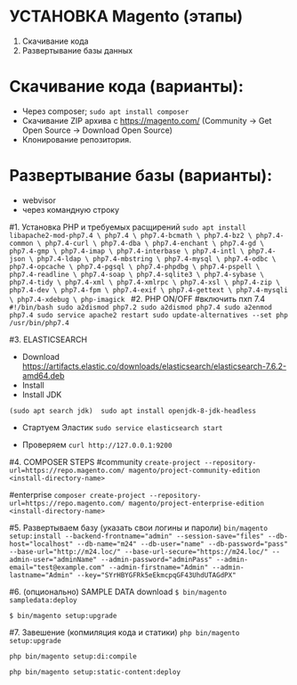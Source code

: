 # УСТАНОВКА Magento (этапы)
1) Скачивание кода 
2) Развертывание базы данных

# Скачивание кода (варианты):
  * Через composer; 
  ``sudo apt install composer``
  * Скачивание ZIP архива c https://magento.com/ (Community -> Get Open Source -> Download Open Source) 
  * Клонирование репозитория. 
  
# Развертывание базы (варианты):
  * webvisor
  *  через командную строку
  
  
  #1. Установка PHP и требуемых расщирений
  ``sudo apt install libapache2-mod-php7.4 \
    php7.4 \
    php7.4-bcmath \
    php7.4-bz2 \
    php7.4-common \
    php7.4-curl \
    php7.4-dba \
    php7.4-enchant \
    php7.4-gd \
    php7.4-gmp \
    php7.4-imap \
    php7.4-interbase \
    php7.4-intl \
    php7.4-json \
    php7.4-ldap \
    php7.4-mbstring \
    php7.4-mysql \
    php7.4-odbc \
    php7.4-opcache \
    php7.4-pgsql \
    php7.4-phpdbg \
    php7.4-pspell \
    php7.4-readline \
    php7.4-soap \
    php7.4-sqlite3 \
    php7.4-sybase \
    php7.4-tidy \
    php7.4-xml \
    php7.4-xmlrpc \
    php7.4-xsl \
    php7.4-zip \
    php7.4-dev \
    php7.4-fpm \
    php7.4-exif \
    php7.4-gettext \
    php7.4-mysqli \
    php7.4-xdebug \
    php-imagick
``
  #2. PHP ON/OFF
 #включить пхп 7.4
 `` #!/bin/bash
  sudo a2dismod php7.2
  sudo a2dismod php7.4
  sudo a2enmod php7.4
  sudo service apache2 restart
  sudo update-alternatives --set php /usr/bin/php7.4``
  
  #3. ELASTICSEARCH
  * Download  https://artifacts.elastic.co/downloads/elasticsearch/elasticsearch-7.6.2-amd64.deb
  * Install
  * Install JDK 
  
  ```(sudo apt search jdk)  sudo apt install openjdk-8-jdk-headless```
  
  * Стартуем Эластик 
  ``sudo service elasticsearch start``

  * Проверяем ``curl http://127.0.0.1:9200``

  #4. COMPOSER STEPS
 #community
 ``create-project --repository-url=https://repo.magento.com/ magento/project-community-edition <install-directory-name>``
  
 #enterprise
 ``composer create-project --repository-url=https://repo.magento.com/ magento/project-enterprise-edition <install-directory-name>``

 #5. Развертываем базу (указать свои логины и пароли)
 ``bin/magento setup:install --backend-frontname="admin" --session-save="files" --db-host="localhost" --db-name="m24" --db-user="name" --db-password="pass" --base-url="http://m24.loc/" --base-url-secure="https://m24.loc/" --admin-user="adminName" --admin-password="adminPass" --admin-email="test@example.com" --admin-firstname="Admin" --admin-lastname="Admin" --key="SYrHBYGFRk5eEkmcpqGF43UhdUTAGdPX"`` 
 
 #6. (опционально) SAMPLE DATA download 
 ``$ bin/magento sampledata:deploy``
 
 ``$ bin/magento setup:upgrade``

 #7. Завешение (копмиляция кода и статики)
``php bin/magento setup:upgrade``

``php bin/magento setup:di:compile``

``php bin/magento setup:static-content:deploy``





